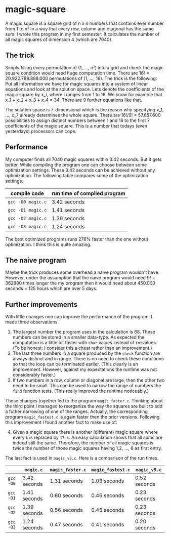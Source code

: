 # magic-square

A magic square is a square grid of n x n numbers that contains ever number from 1 to n² in a way that every row, column and diagonal has the same sum. I wrote this program in my first semester: It calculates the number of all magic squares of dimension 4 (which are 7040).

## The trick

Simply filling every permutation of (1, ..., n²) into a grid and check the magic square condition would need huge computation time. There are 16! = 20.922.789.888.000 permutations of (1, ..., 16). The trick is the following: Put all information we have for magic squares into a system of linear equations and look at the solution space. Lets denote the coefficients of the magic square by x_i, where i ranges from 1 to 16. We know for example that x_1 + x_2 + x_3 + x_4 = 34. There are 9 further equations like that.

The solution space is 7-dimensional which is the reason why specifying x_1, ..., x_7 already determines the whole square. There are 16!/9! = 57.657.600 possibilities to assign distinct numbers between 1 and 16 to the first 7 coefficients of the magic square. This is a number that todays (even yesterdays) processors can cope.

## Performance

My computer finds all 7040 magic squares within 3.42 seconds. But it gets better. While compiling the program one can choose between some optimization settings. These 3.42 seconds can be achieved without any optimization. The following table compares some of the optimization settings.

compile code | run time of compiled program
-------------|-----------------------------
`gcc -O0 magic.c` | 3.42 seconds
`gcc -O1 magic.c` | 1.41 seconds
`gcc -O2 magic.c` | 1.39 seconds
`gcc -O3 magic.c` | 1.24 seconds

The best optimized programs runs 276% faster than the one without optimization. I think this is quite amazing.

## The naive program

Maybe the trick produces some overhead a naive program wouldn't have. However, under the assumption that the naive program would need 9! = 362880 times longer the my program then it would need about 450.000 seconds = 125 hours which are over 5 days.

## Further improvements

With little changes one can improve the performance of the program. I made three observations.

1. The largest number the program uses in the calculation is 68. These numbers can be stored in a smaller data-type. As expected the computation is a little bit faster with `char` values instead of `int`values. (To be honest: I consider this a cheat rather than an improvement.)
2. The last three numbers in a square produced by the `check` function are always distinct and in range. There is no need to check these conditions so that the loop can be terminated earlier. (This clearly is an improvement. However, against my expectations the runtime was not considerably faster.)
3. If two numbers in a row, column or diagonal are large, then the other two need to be small. This can be used to narrow the range of numbers the `find` function tests. (This really improved the runtime noticeably.)

These changes together led to the program `magic_faster.c`. Thinking about the third point I managed to reorganize the way the squares are built to add a futher narrowing of one of the ranges. Actually, the corresponding program `magic_fastest.c` is again faster then the prior versions. Following this improvement I found another fact to make use of:

4. Given a magic square there is another (different) magic square where every `k` is replaced by `17-k`. An easy calculation shows that all sums are indeed still the same. Therefore, the number of all magic squares is twice the number of those magic squares having 1,2, ..., 8 as first entry.

The last fact is used in `magic_v5.c`. Here is a comparison of the run times.

` `       | `magic.c` | `magic_faster.c` | `magic_fastest.c` | `magic_v5.c`
----------|-----------|------------------|-------------------|-------------
`gcc -O0` | 3.42 seconds | 1.31 seconds | 1.03 seconds | 0.52 seconds
`gcc -O1` | 1.41 seconds | 0.60 seconds | 0.46 seconds | 0.23 seconds
`gcc -O2` | 1.39 seconds | 0.56 seconds | 0.45 seconds | 0.23 seconds
`gcc -O3` | 1.24 seconds | 0.47 seconds | 0.41 seconds | 0.20 seconds

